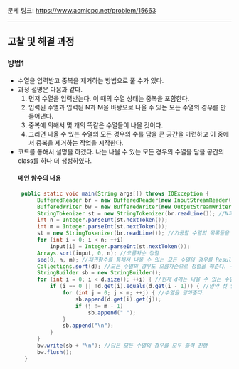 문제 링크: https://www.acmicpc.net/problem/15663
- - -
## 고찰 및 해결 과정
### 방법1
- 수열을 입력받고 중복을 제거하는 방법으로 풀 수가 있다.  
- 과정 설명은 다음과 같다.  
  1. 먼저 수열을 입력받는다. 이 때의 수열 상태는 중복을 포함한다.  
  2. 입력된 수열과 입력된 N과 M을 바탕으로 나올 수 있는 모든 수열의 경우를 만들어낸다.  
  3. 중복에 의해서 몇 개의 똑같은 수열들이 나올 것이다.  
  4. 그러면 나올 수 있는 수열의 모든 경우의 수를 담을 큰 공간을 마련하고 이 중에서 중복을 제거하는 작업을 시작한다.  
- 코드를 통해서 설명을 하겠다. 나는 나올 수 있는 모든 경우의 수열을 담을 공간의 class를 하나 더 생성하였다.  
  #### 메인 함수의 내용
  ```JAVA
   public static void main(String args[]) throws IOException {
        BufferedReader br = new BufferedReader(new InputStreamReader(System.in));
        BufferedWriter bw = new BufferedWriter(new OutputStreamWriter(System.out));
        StringTokenizer st = new StringTokenizer(br.readLine()); //N과 M을 입력 받는다. 
        int n = Integer.parseInt(st.nextToken());
        int m = Integer.parseInt(st.nextToken());
        st = new StringTokenizer(br.readLine()); //가공할 수열의 목록들을 입력한다. 
        for (int i = 0; i < n; ++i)
            input[i] = Integer.parseInt(st.nextToken());
        Arrays.sort(input, 0, n); //오름차순 정렬
        seq(0, n, m); //재귀함수를 통해서 나올 수 있는 모든 수열의 경우를 Result형 인스턴스에 담는다. 
        Collections.sort(d); //모든 수열의 경우도 오름차순으로 정렬을 해준다. -> 이 때 주의할 점은 정렬의 기준이 내림차순인지, 오름차순인지는 Result의 compareTo가 결정을 한다. 
        StringBuilder sb = new StringBuilder();
        for (int i = 0; i < d.size(); ++i) { //현재 d에는 나올 수 있는 수열의 경우들이 들어 있을 것이다.
            if (i == 0 || !d.get(i).equals(d.get(i - 1))) { //만약 첫 인덱스이거나 현재 보고 있는 자리의 수열이 앞 수열과 다르다면
                for (int j = 0; j < m; ++j) { //수열을 담아준다. 
                    sb.append(d.get(i).get(j));
                    if (j != m - 1)
                        sb.append(" ");
                }
                sb.append("\n");
            }
        }
        bw.write(sb + "\n"); //담은 모든 수열의 경우를 모두 출력 진행
        bw.flush();
    }
  ```
